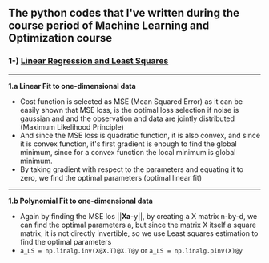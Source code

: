 ## The python codes that I've written during the course period of Machine Learning and Optimization course
### 1-) [Linear Regression and Least Squares](./least\squares)
***
**1.a Linear Fit to one-dimensional data** 
* Cost function is selected as MSE (Mean Squared Error) as it can be easily
shown that MSE loss, is the optimal loss selection if noise is gaussian and
and the observation and data are jointly distributed (Maximum Likelihood Principle)
* And since the MSE loss is quadratic function, it is also convex, and since it is
convex function, it's first gradient is enough to find the global minimum, since 
for a convex function the local minimum is global minimum.
* By taking gradient with respect to the parameters and equating it to zero,
we find the optimal parameters (optimal linear fit)
***
**1.b Polynomial Fit to one-dimensional data**
* Again by finding the MSE los ||**Xa**-y||, by creating a X matrix n-by-d, we
can find the optimal parameters a, but since the matrix X itself a square matrix,
it is not directly invertible, so we use Least squares estimation to find the
optimal parameters
* `a_LS = np.linalg.inv(X@X.T)@X.T@y` or `a_LS = np.linalg.pinv(X)@y`


